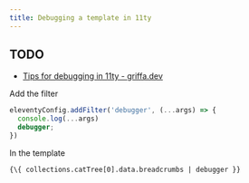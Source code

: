 ```yaml
---
title: Debugging a template in 11ty
---
```


## TODO
- [Tips for debugging in 11ty - griffa.dev](https://griffa.dev/posts/tips-for-debugging-in-11ty/)

Add the filter
```js
eleventyConfig.addFilter('debugger', (...args) => {
  console.log(...args)
  debugger;
})
```

In the template
```
{\{ collections.catTree[0].data.breadcrumbs | debugger }}
```

